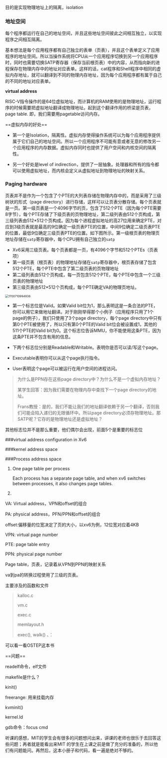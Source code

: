 目的是实现物理地址上的隔离，isolation



### 地址空间

每个程序都运行在自己的地址空间，并且这些地址空间彼此之间相互独立，以实现程序之间相互隔离。

基本想法是每个应用程序都有自己独立的表单（页表），并且这个表单定义了应用程序的地址空间。所以当操作系统将CPU从一个应用程序切换到另一个应用程序时，同时也需要切换SATP寄存器（保存当前根页表）中的内容，从而指向新的进程保存在物理内存中的地址对应表单。这样的话，cat程序和Shell程序中相同的虚拟内存地址，就可以翻译到不同的物理内存地址，因为每个应用程序都有属于自己的不同的地址对应表单。 

**virtual address**

RISC-V指令操作的是64位虚拟地址，而计算机的RAM使用的是物理地址，运行程序的时候需要把虚拟地址翻译成物理地址。起到这个翻译作用的桥梁是页表，page table. 即，我们需要用pagetable访问内存。

==虚拟内存的好处==

- 第一个是Isolation，隔离性。虚拟内存使得操作系统可以为每个应用程序提供属于它们自己的地址空间。所以一个应用程序不可能有意或者无意的修改另一个应用程序的内存数据。虚拟内存同时也提供了用户空间和内核空间的隔离性。

- 另一个好处是level of indirection，提供了一层抽象。处理器和所有的指令都可以使用虚拟地址，而内核会定义从虚拟地址到物理地址的映射关系。



### Paging hardware

页表并不是作为一个包含了个PTE的大列表存储在物理内存中的，而是采用了三级树状的形式（page directory）进行存储，这样可以让页表分散存储。每个页表就是一页。第一级页表是一个4096字节的页，包含了512个PTE（因为每个PTE需要8字节），每个PTE存储了下级页表的页物理地址，第二级列表由512个页构成，第三级列表由512*512个页构成。因为每个进程虚拟地址的高27位用来确定PTE，对应到3级页表就是最高的9位确定一级页表PTE的位置，中间9位确定二级页表PTE的位置，最低9位确定三级页表PTE的位置。如下图所示。第一级根页表的物理页地址存储在`satp`寄存器中，每个CPU拥有自己独立的`satp`

- Xv6采用三级页表。每个页表都是一页，有4096个字节和512个PTEs（页表项）
- 第一级页表（根页表）的物理地址存储在`satp`寄存器中，根页表存储了包含512个PTE，每个PTE中包含了第二级页表的页物理地址
- 第二级列表由512个页构成，每一页包含512个PTE，每个PTE中包含一个三级页表的物理地址
- 第三级页表由512*512个页构成，每个PTE确定VA的物理页地址。

 <img src=".\Chap3_Page tables.assets\1700710994936.png" alt="1700710994936" style="zoom:67%;" />

- 第一个标志位是Valid。如果Valid bit位为1，那么表明这是一条合法的PTE，你可以用它来做地址翻译。对于刚刚举得那个小例子（应用程序只用了1个page的例子），我们只使用了3个page directory，每个page directory中只有第0个PTE被使用了，所以只有第0个PTE的Valid bit位会被设置成1，其他的511个PTE的Valid bit为0。这个标志位告诉MMU，你不能使用这条PTE，因为这条PTE并不包含有用的信息。

- 下两个标志位分别是Readable和Writable。表明你是否可以读/写这个page。
- Executable表明你可以从这个page执行指令。
- User表明这个page可以被运行在用户空间的进程访问。

> 为什么是PPN存在这些page directory中？为什么不是一个虚拟内存地址？
>
> 某学生回答：因为我们需要在物理内存中查找下一个page directory的地址。
>
> Frans教授：是的，我们不能让我们的地址翻译依赖于另一个翻译，否则我们可能会陷入递归的无限循环中。所以page directory必须存物理地址。那SATP呢？它存的是物理地址还是虚拟地址？

其他标志位并不是那么重要，他们偶尔会出现，前面5个是重要的标志位

###virtual address configuration in Xv6





###kernel address space



###Process address space

1. One page table per process

   Each process has a separate page table, and when xv6 switches between processes, it also changes page tables. 

2. 



VA: Virtual address，VPN和offset的组合

PA: physical address，PFN/PPN和offset的组合

offset:偏移量的位宽决定了页的大小，以xv6为例，12位宽对应着4KB

VPN: virtual page number

PTE: page table entry 

PPN: physical page number 

Page table，页表，记录着从VPN到PPN的映射关系

va到pa的转换过程使用了三级的页表。









主要涉及的函数和文件

> kalloc.c
>
> vm.c
>
> exec.c
>
> memlayout.h
>
> exec(), walk() 、：

可以看一看OSTEP这本书



==问题==

readelf命令，elf文件

makefile是什么？

kinit()

freerange: 用来挂载内存

kvminit()  

kernel.ld

gdb命令：focus cmd





听课的感想，MIT的学生会有很多的问题想问出来，讲课的老师也很乐于去回答这些问题；再者就是能看出来MIT 的学生在上课之前是做了充分的准备的，所以他们有问题能问。再然后，这本小册子和代码，看一遍是绝对不够的。

